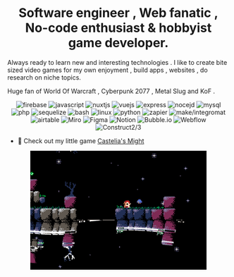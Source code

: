 <h1 align="center">Software engineer , Web fanatic , No-code enthusiast & hobbyist game developer.</h1>

Always ready to learn new and interesting technologies . I like to create bite sized video games for my own enjoyment , build apps , websites , do research on niche topics.  

Huge fan of World Of Warcraft , Cyberpunk 2077 , Metal Slug and KoF .




<p align="center">
    <img src="https://www.vectorlogo.zone/logos/firebase/firebase-icon.svg" alt="firebase" width="40" height="40"/>
    <img src="https://upload.vectorlogo.zone/logos/javascript/images/239ec8a4-163e-4792-83b6-3f6d96911757.svg" alt="javascript" width="40" height="40"/>
    <img src="https://www.vectorlogo.zone/logos/nuxtjs/nuxtjs-icon.svg" alt="nuxtjs" width="40" height="40"/>
    <img src="https://www.vectorlogo.zone/logos/vuejs/vuejs-icon.svg" alt="vuejs" width="40" height="40"/>
    <img src="https://www.vectorlogo.zone/logos/expressjs/expressjs-icon.svg" alt="express" width="40" height="40"/>
    <img src="https://www.vectorlogo.zone/logos/nodejs/nodejs-icon.svg" alt="nocejd" width="40" height="40"/>
    <img src="https://www.vectorlogo.zone/logos/mysql/mysql-ar21.svg" alt="mysql" />
    <img src="https://www.vectorlogo.zone/logos/php/php-horizontal.svg" alt="php" width="60" height="40"/>
    <img src="https://www.vectorlogo.zone/logos/sequelizejs/sequelizejs-icon.svg" alt="sequelize" width="40" height="40"/>
    <img src="https://www.vectorlogo.zone/logos/gnu_bash/gnu_bash-official.svg" alt="bash" width="60" height="40"/>
    <img src="https://www.vectorlogo.zone/logos/linux/linux-icon.svg" alt="linux" width="40" height="40"/>
    <img src="https://www.vectorlogo.zone/logos/python/python-icon.svg" alt="python" width="40" height="40"/>
    <img src="https://www.vectorlogo.zone/logos/zapier/zapier-icon.svg" alt="zapier" width="40" height="40"/>
    <img src="https://cdn.make.com/img/make/make_app_white_logo.png" alt="make/integromat" width="40" height="40"/>
    <img src="https://www.vectorlogo.zone/logos/airtable/airtable-icon.svg" alt="airtable" width="40" height="40"/>
    <img src="https://vectorwiki.com/images/cp1qJ__miro.svg" alt="Miro" width="40" height="40"/>
    <img src="https://www.vectorlogo.zone/logos/figma/figma-icon.svg" alt="Figma" width="40" height="40"/>
    <img src="https://www.thesixfigurehomestudio.com/wp-content/uploads/2020/03/Notion_app_logo.png" alt="Notion" width="40" height="40"/>
    <img src="https://raw.githubusercontent.com/gilbarbara/logos/1f372be75689d73cae89b6de808149b606b879e1/logos/bubble.svg" alt="Bubble.io"  height="40"/>
    <img src="https://www.vectorlogo.zone/logos/webflow/webflow-icon.svg" alt="Webflow"  height="40"/>
    <img src="https://upload.wikimedia.org/wikipedia/commons/thumb/7/79/Construct_3_Logo.svg/600px-Construct_3_Logo.svg.png?20190811071800" alt="Construct2/3"  height="40"/>

</p>

- 👾 Check out my little game [Castelia's Might](https://ztfportfolio.web.app/castelia-s-might)

<div align="center">
<img width="400"  alt="Castelia's might" src="https://github.com/ZTF666/ZTF666/raw/master/src/eastereggs.gif?raw=true">
</div>
